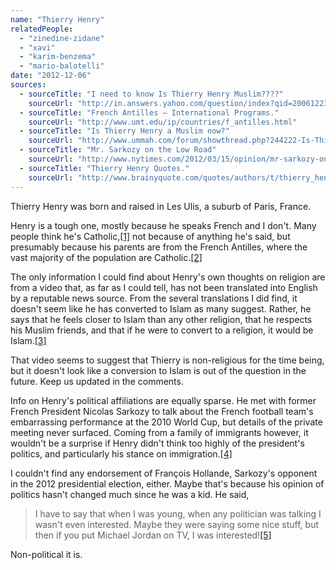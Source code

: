 ```yaml
---
name: "Thierry Henry"
relatedPeople:
  - "zinedine-zidane"
  - "xavi"
  - "karim-benzema"
  - "mario-balotelli"
date: "2012-12-06"
sources:
  - sourceTitle: "I need to know Is Thierry Henry Muslim????"
    sourceUrl: "http://in.answers.yahoo.com/question/index?qid=20061223210357AAUrMRw"
  - sourceTitle: "French Antilles – International Programs."
    sourceUrl: "http://www.umt.edu/ip/countries/f_antilles.html"
  - sourceTitle: "Is Thierry Henry a Muslim now?"
    sourceUrl: "http://www.ummah.com/forum/showthread.php?244222-Is-Thierry-Henry-a-Muslim-now"
  - sourceTitle: "Mr. Sarkozy on the Low Road"
    sourceUrl: "http://www.nytimes.com/2012/03/15/opinion/mr-sarkozy-on-the-low-road.html"
  - sourceTitle: "Thierry Henry Quotes."
    sourceUrl: "http://www.brainyquote.com/quotes/authors/t/thierry_henry.html"
---
```


Thierry Henry was born and raised in Les Ulis, a suburb of Paris, France.

Henry is a tough one, mostly because he speaks French and I don't. Many people think he's Catholic,<a class="source-citation" href="http://in.answers.yahoo.com/question/index?qid=20061223210357AAUrMRw" title="I need to know Is Thierry Henry Muslim????">[1]</a> not because of anything he's said, but presumably because his parents are from the French Antilles, where the vast majority of the population are Catholic.<a class="source-citation" href="http://www.umt.edu/ip/countries/f_antilles.html" title="French Antilles – International Programs.">[2]</a>

The only information I could find about Henry's own thoughts on religion are from a video that, as far as I could tell, has not been translated into English by a reputable news source. From the several translations I did find, it doesn't seem like he has converted to Islam as many suggest. Rather, he says that he feels closer to Islam than any other religion, that he respects his Muslim friends, and that if he were to convert to a religion, it would be Islam.<a class="source-citation" href="http://www.ummah.com/forum/showthread.php?244222-Is-Thierry-Henry-a-Muslim-now" title="Is Thierry Henry a Muslim now?">[3]</a>

That video seems to suggest that Thierry is non-religious for the time being, but it doesn't look like a conversion to Islam is out of the question in the future. Keep us updated in the comments.

Info on Henry's political affiliations are equally sparse. He met with former French President Nicolas Sarkozy to talk about the French football team's embarrassing performance at the 2010 World Cup, but details of the private meeting never surfaced. Coming from a family of immigrants however, it wouldn't be a surprise if Henry didn't think too highly of the president's politics, and particularly his stance on immigration.<a class="source-citation" href="http://www.nytimes.com/2012/03/15/opinion/mr-sarkozy-on-the-low-road.html" title="Mr. Sarkozy on the Low Road">[4]</a>

I couldn't find any endorsement of François Hollande, Sarkozy's opponent in the 2012 presidential election, either. Maybe that's because his opinion of politics hasn't changed much since he was a kid. He said,

>I have to say that when I was young, when any politician was talking I wasn't even interested. Maybe they were saying some nice stuff, but then if you put Michael Jordan on TV, I was interested!<a class="source-citation" href="http://www.brainyquote.com/quotes/authors/t/thierry_henry.html" title="Thierry Henry Quotes.">[5]</a>

Non-political it is.